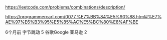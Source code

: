 https://leetcode.com/problems/combinations/description/


https://programmercarl.com/0077.%E7%BB%84%E5%90%88.html#%E7%AE%97%E6%B3%95%E5%85%AC%E5%BC%80%E8%AF%BE


6个月前
字节跳动
5
谷歌Google
亚马逊
2
